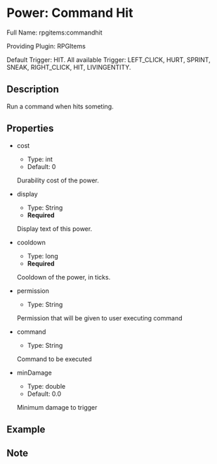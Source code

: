 # Power: Command Hit

<!-- This file is generated ingame by `/rpgitem gen-wiki`. -->
<!-- Please only edit between "beginCustomXXXX" and "endCustomXXXX".  -->
<!-- If you want to edit description of this power or property, -->
<!-- please edit corresponding section in "resources/lang/en_US.yml" -->

Full Name: rpgitems:commandhit

Providing Plugin: RPGItems

Default Trigger: HIT. All available Trigger: LEFT_CLICK, HURT, SPRINT, SNEAK, RIGHT_CLICK, HIT, LIVINGENTITY.

<!-- beginCustomHeader -->
<!-- endCustomHeader -->

## Description

Run a command when hits someting.
<!-- beginCustomDescription -->
<!-- endCustomDescription -->

## Properties

* cost

  * Type: int
  * Default: 0

  Durability cost of the power.

* display

  * Type: String
  * **Required**

  Display text of this power.

* cooldown

  * Type: long
  * **Required**

  Cooldown of the power, in ticks.

* permission

  * Type: String

  Permission that will be given to user executing command

* command

  * Type: String

  Command to be executed

* minDamage

  * Type: double
  * Default: 0.0

  Minimum damage to trigger


<!-- beginCustomProperties -->
<!-- endCustomProperties -->

## Example

<!-- beginCustomExample -->
<!-- endCustomExample -->

## Note

<!-- beginCustomNote -->
<!-- endCustomNote -->